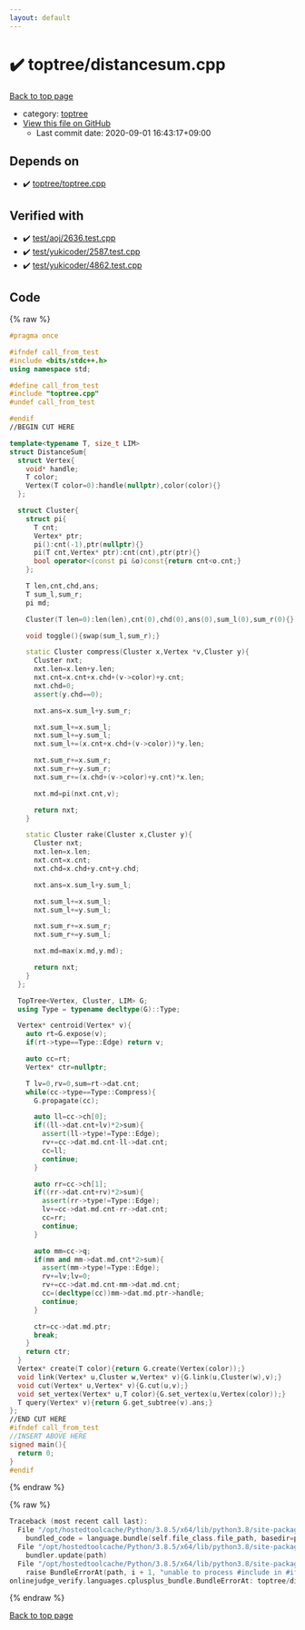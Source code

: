 ```yaml
---
layout: default
---
```


<!-- mathjax config similar to math.stackexchange -->
<script type="text/javascript" async
  src="https://cdnjs.cloudflare.com/ajax/libs/mathjax/2.7.5/MathJax.js?config=TeX-MML-AM_CHTML">
</script>
<script type="text/x-mathjax-config">
  MathJax.Hub.Config({
    TeX: { equationNumbers: { autoNumber: "AMS" }},
    tex2jax: {
      inlineMath: [ ['$','$'] ],
      processEscapes: true
    },
    "HTML-CSS": { matchFontHeight: false },
    displayAlign: "left",
    displayIndent: "2em"
  });
</script>

<script type="text/javascript" src="https://cdnjs.cloudflare.com/ajax/libs/jquery/3.4.1/jquery.min.js"></script>
<script src="https://cdn.jsdelivr.net/npm/jquery-balloon-js@1.1.2/jquery.balloon.min.js" integrity="sha256-ZEYs9VrgAeNuPvs15E39OsyOJaIkXEEt10fzxJ20+2I=" crossorigin="anonymous"></script>
<script type="text/javascript" src="../../assets/js/copy-button.js"></script>
<link rel="stylesheet" href="../../assets/css/copy-button.css" />


# :heavy_check_mark: toptree/distancesum.cpp

<a href="../../index.html">Back to top page</a>

* category: <a href="../../index.html#5c8bf2a6852b9bc7e4261d66e9a6b762">toptree</a>
* <a href="{{ site.github.repository_url }}/blob/master/toptree/distancesum.cpp">View this file on GitHub</a>
    - Last commit date: 2020-09-01 16:43:17+09:00




## Depends on

* :heavy_check_mark: <a href="toptree.cpp.html">toptree/toptree.cpp</a>


## Verified with

* :heavy_check_mark: <a href="../../verify/test/aoj/2636.test.cpp.html">test/aoj/2636.test.cpp</a>
* :heavy_check_mark: <a href="../../verify/test/yukicoder/2587.test.cpp.html">test/yukicoder/2587.test.cpp</a>
* :heavy_check_mark: <a href="../../verify/test/yukicoder/4862.test.cpp.html">test/yukicoder/4862.test.cpp</a>


## Code

<a id="unbundled"></a>
{% raw %}
```cpp
#pragma once

#ifndef call_from_test
#include <bits/stdc++.h>
using namespace std;

#define call_from_test
#include "toptree.cpp"
#undef call_from_test

#endif
//BEGIN CUT HERE

template<typename T, size_t LIM>
struct DistanceSum{
  struct Vertex{
    void* handle;
    T color;
    Vertex(T color=0):handle(nullptr),color(color){}
  };

  struct Cluster{
    struct pi{
      T cnt;
      Vertex* ptr;
      pi():cnt(-1),ptr(nullptr){}
      pi(T cnt,Vertex* ptr):cnt(cnt),ptr(ptr){}
      bool operator<(const pi &o)const{return cnt<o.cnt;}
    };

    T len,cnt,chd,ans;
    T sum_l,sum_r;
    pi md;

    Cluster(T len=0):len(len),cnt(0),chd(0),ans(0),sum_l(0),sum_r(0){}

    void toggle(){swap(sum_l,sum_r);}

    static Cluster compress(Cluster x,Vertex *v,Cluster y){
      Cluster nxt;
      nxt.len=x.len+y.len;
      nxt.cnt=x.cnt+x.chd+(v->color)+y.cnt;
      nxt.chd=0;
      assert(y.chd==0);

      nxt.ans=x.sum_l+y.sum_r;

      nxt.sum_l+=x.sum_l;
      nxt.sum_l+=y.sum_l;
      nxt.sum_l+=(x.cnt+x.chd+(v->color))*y.len;

      nxt.sum_r+=x.sum_r;
      nxt.sum_r+=y.sum_r;
      nxt.sum_r+=(x.chd+(v->color)+y.cnt)*x.len;

      nxt.md=pi(nxt.cnt,v);

      return nxt;
    }

    static Cluster rake(Cluster x,Cluster y){
      Cluster nxt;
      nxt.len=x.len;
      nxt.cnt=x.cnt;
      nxt.chd=x.chd+y.cnt+y.chd;

      nxt.ans=x.sum_l+y.sum_l;

      nxt.sum_l+=x.sum_l;
      nxt.sum_l+=y.sum_l;

      nxt.sum_r+=x.sum_r;
      nxt.sum_r+=y.sum_l;

      nxt.md=max(x.md,y.md);

      return nxt;
    }
  };

  TopTree<Vertex, Cluster, LIM> G;
  using Type = typename decltype(G)::Type;

  Vertex* centroid(Vertex* v){
    auto rt=G.expose(v);
    if(rt->type==Type::Edge) return v;

    auto cc=rt;
    Vertex* ctr=nullptr;

    T lv=0,rv=0,sum=rt->dat.cnt;
    while(cc->type==Type::Compress){
      G.propagate(cc);

      auto ll=cc->ch[0];
      if((ll->dat.cnt+lv)*2>sum){
        assert(ll->type!=Type::Edge);
        rv+=cc->dat.md.cnt-ll->dat.cnt;
        cc=ll;
        continue;
      }

      auto rr=cc->ch[1];
      if((rr->dat.cnt+rv)*2>sum){
        assert(rr->type!=Type::Edge);
        lv+=cc->dat.md.cnt-rr->dat.cnt;
        cc=rr;
        continue;
      }

      auto mm=cc->q;
      if(mm and mm->dat.md.cnt*2>sum){
        assert(mm->type!=Type::Edge);
        rv+=lv;lv=0;
        rv+=cc->dat.md.cnt-mm->dat.md.cnt;
        cc=(decltype(cc))mm->dat.md.ptr->handle;
        continue;
      }

      ctr=cc->dat.md.ptr;
      break;
    }
    return ctr;
  }
  Vertex* create(T color){return G.create(Vertex(color));}
  void link(Vertex* u,Cluster w,Vertex* v){G.link(u,Cluster(w),v);}
  void cut(Vertex* u,Vertex* v){G.cut(u,v);}
  void set_vertex(Vertex* u,T color){G.set_vertex(u,Vertex(color));}
  T query(Vertex* v){return G.get_subtree(v).ans;}
};
//END CUT HERE
#ifndef call_from_test
//INSERT ABOVE HERE
signed main(){
  return 0;
}
#endif

```
{% endraw %}

<a id="bundled"></a>
{% raw %}
```cpp
Traceback (most recent call last):
  File "/opt/hostedtoolcache/Python/3.8.5/x64/lib/python3.8/site-packages/onlinejudge_verify/docs.py", line 349, in write_contents
    bundled_code = language.bundle(self.file_class.file_path, basedir=pathlib.Path.cwd())
  File "/opt/hostedtoolcache/Python/3.8.5/x64/lib/python3.8/site-packages/onlinejudge_verify/languages/cplusplus.py", line 185, in bundle
    bundler.update(path)
  File "/opt/hostedtoolcache/Python/3.8.5/x64/lib/python3.8/site-packages/onlinejudge_verify/languages/cplusplus_bundle.py", line 398, in update
    raise BundleErrorAt(path, i + 1, "unable to process #include in #if / #ifdef / #ifndef other than include guards")
onlinejudge_verify.languages.cplusplus_bundle.BundleErrorAt: toptree/distancesum.cpp: line 8: unable to process #include in #if / #ifdef / #ifndef other than include guards

```
{% endraw %}

<a href="../../index.html">Back to top page</a>

